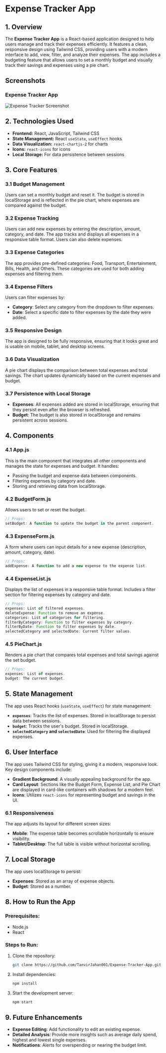 # Expense Tracker App

## 1. Overview

The **Expense Tracker App** is a React-based application designed to help users manage and track their expenses efficiently. It features a clean, responsive design using Tailwind CSS, providing users with a modern interface to add, view, filter, and analyze their expenses. The app includes a budgeting feature that allows users to set a monthly budget and visually track their savings and expenses using a pie chart.

## Screenshots

### Expense Tracker App

![Expense Tracker Screenshot](screenshoot.png)

## 2. Technologies Used

- **Frontend:** React, JavaScript, Tailwind CSS
- **State Management:** React `useState`, `useEffect` hooks
- **Data Visualization:** `react-chartjs-2` for charts
- **Icons:** `react-icons` for icons
- **Local Storage:** For data persistence between sessions

## 3. Core Features

### 3.1 Budget Management

Users can set a monthly budget and reset it. The budget is stored in localStorage and is reflected in the pie chart, where expenses are compared against the budget.

### 3.2 Expense Tracking

Users can add new expenses by entering the description, amount, category, and date. The app tracks and displays all expenses in a responsive table format. Users can also delete expenses.

### 3.3 Expense Categories

The app provides pre-defined categories: Food, Transport, Entertainment, Bills, Health, and Others. These categories are used for both adding expenses and filtering them.

### 3.4 Expense Filters

Users can filter expenses by:

- **Category**: Select any category from the dropdown to filter expenses.
- **Date**: Select a specific date to filter expenses by the date they were added.

### 3.5 Responsive Design

The app is designed to be fully responsive, ensuring that it looks great and is usable on mobile, tablet, and desktop screens.

### 3.6 Data Visualization

A pie chart displays the comparison between total expenses and total savings. The chart updates dynamically based on the current expenses and budget.

### 3.7 Persistence with Local Storage

- **Expenses**: All expenses added are stored in localStorage, ensuring that they persist even after the browser is refreshed.
- **Budget**: The budget is also stored in localStorage and remains persistent across sessions.

## 4. Components

### 4.1 App.js

This is the main component that integrates all other components and manages the state for expenses and budget. It handles:

- Passing the budget and expense data between components.
- Filtering expenses by category and date.
- Storing and retrieving data from localStorage.

### 4.2 BudgetForm.js

Allows users to set or reset the budget.

```jsx
// Props:
setBudget: A function to update the budget in the parent component.
```

### 4.3 ExpenseForm.js

A form where users can input details for a new expense (description, amount, category, date).

```jsx
// Props:
addExpense: A function to add a new expense to the expense list.
```

### 4.4 ExpenseList.js

Displays the list of expenses in a responsive table format. Includes a filter section for filtering expenses by category and date.

```jsx
// Props:
expenses: List of filtered expenses.
deleteExpense: Function to remove an expense.
categories: List of categories for filtering.
filterByCategory: Function to filter expenses by category.
filterByDate: Function to filter expenses by date.
selectedCategory and selectedDate: Current filter values.
```

### 4.5 PieChart.js

Renders a pie chart that compares total expenses and total savings against the set budget.

```jsx
// Props:
expenses: List of expenses.
budget: The current budget.
```

## 5. State Management

The app uses React hooks (`useState`, `useEffect`) for state management:

- **`expenses`**: Tracks the list of expenses. Stored in localStorage to persist data between sessions.
- **`budget`**: Tracks the user's budget. Stored in localStorage.
- **`selectedCategory` and `selectedDate`**: Used for filtering the displayed expenses.

## 6. User Interface

The app uses Tailwind CSS for styling, giving it a modern, responsive look. Key design components include:

- **Gradient Background**: A visually appealing background for the app.
- **Card Layout**: Sections like the Budget Form, Expense List, and Pie Chart are displayed in card-like containers with shadows for a modern feel.
- **Icons**: Utilizes `react-icons` for representing budget and savings in the UI.

### 6.1 Responsiveness

The app adjusts its layout for different screen sizes:

- **Mobile**: The expense table becomes scrollable horizontally to ensure visibility.
- **Tablet/Desktop**: The full table is visible without horizontal scrolling.

## 7. Local Storage

The app uses localStorage to persist:

- **Expenses**: Stored as an array of expense objects.
- **Budget**: Stored as a number.

## 8. How to Run the App

### Prerequisites:

- Node.js
- React

### Steps to Run:

1. Clone the repository:
   ```bash
   git clone https://github.com/TanvirJahan001/Expense-Tracker-App.git
   ```
2. Install dependencies:
   ```bash
   npm install
   ```
3. Start the development server:
   ```bash
   npm start
   ```

## 9. Future Enhancements

- **Expense Editing**: Add functionality to edit an existing expense.
- **Detailed Analysis**: Provide more insights such as average daily spend, highest and lowest single expenses.
- **Notifications**: Alerts for overspending or nearing the budget limit.
